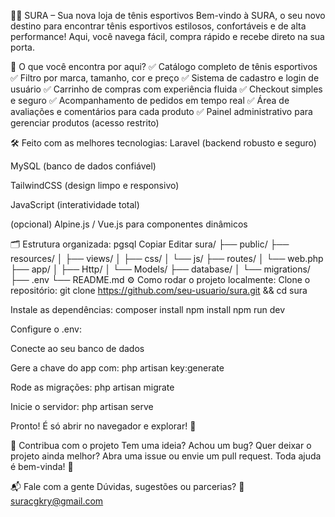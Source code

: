 🏃‍♂️ SURA – Sua nova loja de tênis esportivos
Bem-vindo à SURA, o seu novo destino para encontrar tênis esportivos estilosos, confortáveis e de alta performance! Aqui, você navega fácil, compra rápido e recebe direto na sua porta.

🌟 O que você encontra por aqui?
✅ Catálogo completo de tênis esportivos
✅ Filtro por marca, tamanho, cor e preço
✅ Sistema de cadastro e login de usuário
✅ Carrinho de compras com experiência fluida
✅ Checkout simples e seguro
✅ Acompanhamento de pedidos em tempo real
✅ Área de avaliações e comentários para cada produto
✅ Painel administrativo para gerenciar produtos (acesso restrito)

🛠️ Feito com as melhores tecnologias:
Laravel (backend robusto e seguro)

MySQL (banco de dados confiável)

TailwindCSS (design limpo e responsivo)

JavaScript (interatividade total)

(opcional) Alpine.js / Vue.js para componentes dinâmicos

🗂️ Estrutura organizada:
pgsql
Copiar
Editar
sura/
├── public/
├── resources/
│   ├── views/
│   ├── css/
│   └── js/
├── routes/
│   └── web.php
├── app/
│   ├── Http/
│   └── Models/
├── database/
│   └── migrations/
├── .env
└── README.md
⚙️ Como rodar o projeto localmente:
Clone o repositório:
git clone https://github.com/seu-usuario/sura.git && cd sura

Instale as dependências:
composer install
npm install
npm run dev

Configure o .env:

Conecte ao seu banco de dados

Gere a chave do app com:
php artisan key:generate

Rode as migrações:
php artisan migrate

Inicie o servidor:
php artisan serve

Pronto! É só abrir no navegador e explorar! 🎉

🤝 Contribua com o projeto
Tem uma ideia? Achou um bug? Quer deixar o projeto ainda melhor?
Abra uma issue ou envie um pull request. Toda ajuda é bem-vinda! 💪

📬 Fale com a gente
Dúvidas, sugestões ou parcerias?
📧 suracgkry@gmail.com

